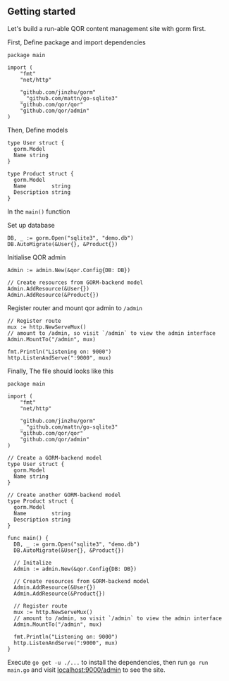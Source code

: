 ## Getting started

Let's build a run-able QOR content management site with gorm first.

First, Define package and import dependencies

```
package main

import (
    "fmt"
    "net/http"

    "github.com/jinzhu/gorm"
    _ "github.com/mattn/go-sqlite3"
    "github.com/qor/qor"
    "github.com/qor/admin"
)
```

Then, Define models

```
type User struct {
  gorm.Model
  Name string
}

type Product struct {
  gorm.Model
  Name        string
  Description string
}
```

In the `main()` function

Set up database

```
DB, _ := gorm.Open("sqlite3", "demo.db")
DB.AutoMigrate(&User{}, &Product{})
```

Initialise QOR admin

```
Admin := admin.New(&qor.Config{DB: DB})

// Create resources from GORM-backend model
Admin.AddResource(&User{})
Admin.AddResource(&Product{})
```

Register router and mount qor admin to `/admin`

```
// Register route
mux := http.NewServeMux()
// amount to /admin, so visit `/admin` to view the admin interface
Admin.MountTo("/admin", mux)

fmt.Println("Listening on: 9000")
http.ListenAndServe(":9000", mux)
```

Finally, The file should looks like this

```
package main

import (
    "fmt"
    "net/http"

    "github.com/jinzhu/gorm"
    _ "github.com/mattn/go-sqlite3"
    "github.com/qor/qor"
    "github.com/qor/admin"
)

// Create a GORM-backend model
type User struct {
  gorm.Model
  Name string
}

// Create another GORM-backend model
type Product struct {
  gorm.Model
  Name        string
  Description string
}

func main() {
  DB, _ := gorm.Open("sqlite3", "demo.db")
  DB.AutoMigrate(&User{}, &Product{})

  // Initalize
  Admin := admin.New(&qor.Config{DB: DB})

  // Create resources from GORM-backend model
  Admin.AddResource(&User{})
  Admin.AddResource(&Product{})

  // Register route
  mux := http.NewServeMux()
  // amount to /admin, so visit `/admin` to view the admin interface
  Admin.MountTo("/admin", mux)

  fmt.Println("Listening on: 9000")
  http.ListenAndServe(":9000", mux)
}
```

Execute `go get -u ./...` to install the dependencies, then run `go run main.go` and visit <localhost:9000/admin> to see the site.
